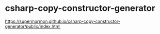 # csharp-copy-constructor-generator

https://supermormon.github.io/csharp-copy-constructor-generator/public/index.html
